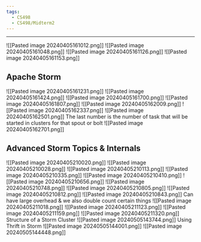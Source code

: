 ```yaml
---
tags:
  - CS498
  - CS498/Midterm2
---
```

---
![[Pasted image 20240405161012.png]]
![[Pasted image 20240405161048.png]]
![[Pasted image 20240405161126.png]]
![[Pasted image 20240405161153.png]]
## Apache Storm
![[Pasted image 20240405161231.png]]
![[Pasted image 20240405161424.png]]
![[Pasted image 20240405161700.png]]
![[Pasted image 20240405161807.png]]
![[Pasted image 20240405162009.png]]
![[Pasted image 20240405162337.png]]
![[Pasted image 20240405162501.png]]
The last number is the number of task that will be started in clusters for that spout or bolt 
![[Pasted image 20240405162701.png]]

## Advanced Storm Topics & Internals 
![[Pasted image 20240405210020.png]]
![[Pasted image 20240405210028.png]]
![[Pasted image 20240405210113.png]]
![[Pasted image 20240405210335.png]]
![[Pasted image 20240405210410.png]]
![[Pasted image 20240405210656.png]]
![[Pasted image 20240405210748.png]]
![[Pasted image 20240405210805.png]]
![[Pasted image 20240405210812.png]]
![[Pasted image 20240405210843.png]]
Can have large overhead & we also double count certain things
![[Pasted image 20240405211018.png]]
![[Pasted image 20240405211123.png]]
![[Pasted image 20240405211159.png]]
![[Pasted image 20240405211320.png]]
Structure of a Storm Cluster
![[Pasted image 20240505143744.png]]
Using Thrift in Storm
![[Pasted image 20240505144001.png]]
![[Pasted image 20240505144448.png]]
